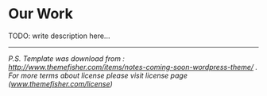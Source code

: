 # Our Work


TODO: write description here...


<hr />

_P.S. Template was download from : http://www.themefisher.com/items/notes-coming-soon-wordpress-theme/ .
For more terms about license please visit license page (www.themefisher.com/license)_